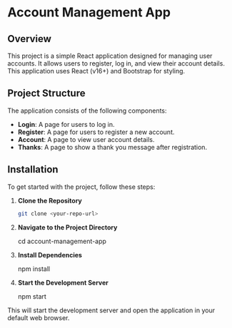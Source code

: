 # Account Management App

## Overview

This project is a simple React application designed for managing user accounts. It allows users to register, log in, and view their account details. This application uses React (v16+) and Bootstrap for styling.

## Project Structure

The application consists of the following components:

- **Login**: A page for users to log in.
- **Register**: A page for users to register a new account.
- **Account**: A page to view user account details.
- **Thanks**: A page to show a thank you message after registration.

## Installation

To get started with the project, follow these steps:

1. **Clone the Repository**

   ```bash
   git clone <your-repo-url>

2. **Navigate to the Project Directory**

   cd account-management-app

3. **Install Dependencies**

   npm install

4. **Start the Development Server**

   npm start


This will start the development server and open the application in your default web browser.